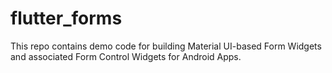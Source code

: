 # flutter_forms

This repo contains demo code for building Material UI-based Form Widgets and associated Form Control Widgets for Android Apps.